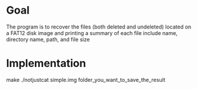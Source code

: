 # Goal
The program is to recover the files (both deleted and undeleted) located on a FAT12 disk image and printing a summary of each file include name, directory name, path, and file size

# Implementation
make
./notjustcat simple.img folder_you_want_to_save_the_result
